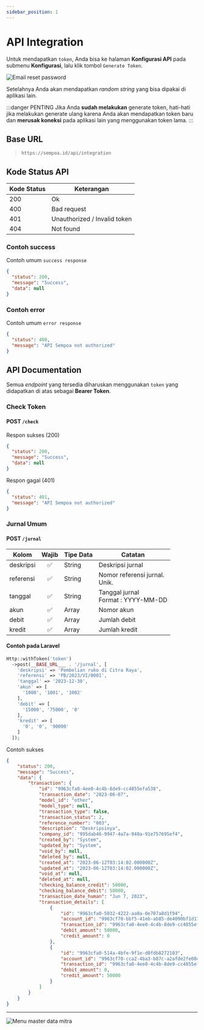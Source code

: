 ```yaml
---
sidebar_position: 1
---
```


# API Integration

Untuk mendapatkan `token`, Anda bisa ke halaman **Konfigurasi API** pada submenu **Konfigurasi**, lalu klik tombol `Generate Token`.

![Email reset password](/img/api-01-konfigurasi.png)

Setelahnya Anda akan mendapatkan _random string_ yang bisa dipakai di aplikasi lain.

:::danger PENTING
Jika Anda **sudah melakukan** generate token, hati-hati jika melakukan generate ulang karena Anda akan mendapatkan token baru dan **merusak koneksi** pada aplikasi lain yang menggunakan token lama.
:::

## Base URL

> `https://sempoa.id/api/integration`

## Kode Status API

| Kode Status | Keterangan                   |
| ----------- | ---------------------------- |
| 200         | Ok                           |
| 400         | Bad request                  |
| 401         | Unauthorized / Invalid token |
| 404         | Not found                    |

### Contoh success

Contoh umum `success response`

```json
{
  "status": 200,
  "message": "Success",
  "data": null
}
```

### Contoh error

Contoh umum `error response`

```json
{
  "status": 400,
  "message": "API Sempoa not authorized"
}
```

## API Documentation

Semua _endpoint_ yang tersedia diharuskan menggunakan `token` yang didapatkan di atas sebagai **Bearer Token**.

### Check Token

#### POST `/check`

Respon sukses (200)

```json
{
  "status": 200,
  "message": "Success",
  "data": null
}
```

Respon gagal (401)

```json
{
  "status": 401,
  "message": "API Sempoa not authorized"
}
```

### Jurnal Umum

#### POST `/jurnal`

| Kolom     | Wajib | Tipe Data | Catatan                                   |
| --------- | :---: | --------- | ----------------------------------------- |
| deskripsi |  ✅   | String    | Deskripsi jurnal                          |
| referensi |  ✅   | String    | Nomor referensi jurnal. <br /> Unik.      |
| tanggal   |  ✅   | String    | Tanggal jurnal <br /> Format : YYYY-MM-DD |
| akun      |  ✅   | Array     | Nomor akun                                |
| debit     |  ✅   | Array     | Jumlah debit                              |
| kredit    |  ✅   | Array     | Jumlah kredit                             |

#### Contoh pada Laravel

```php
Http::withToken('token')
  ->post(__BASE_URL___ . '/jurnal', [
    'deskripsi' => 'Pembelian ruko di Citra Raya',
    'referensi' => 'PB/2023/VI/0001',
    'tanggal' => '2023-12-30',
    'akun' => [
      '1000', '1001', '1002'
    ],
    'debit' => [
      '15000', '75000', '0'
    ],
    'kredit' => [
      '0', '0', '90000'
    ]
  ]);
```

Contoh sukses

```json
{
    "status": 200,
    "message": "Success",
    "data": {
        "transaction": {
            "id": "9963cfa0-4ee0-4c4b-8de9-cc4855efa538",
            "transaction_date": "2023-06-07",
            "model_id": "other",
            "model_type": null,
            "transaction_type": false,
            "transaction_status": 2,
            "reference_number": "003",
            "description": "Deskripsinya",
            "company_id": "995dab46-9947-4a7a-940a-91e757695ef4",
            "created_by": "System",
            "updated_by": "System",
            "void_by": null,
            "deleted_by": null,
            "created_at": "2023-06-12T03:14:02.000000Z",
            "updated_at": "2023-06-12T03:14:02.000000Z",
            "void_at": null,
            "deleted_at": null,
            "checking_balance_credit": 50000,
            "checking_balance_debit": 50000,
            "transaction_date_human": "Jun 7, 2023",
            "transaction_details": [
                {
                    "id": "9963cfa0-5032-4222-aa0a-0e707a8d1f94",
                    "account_id": "9963cf70-bbf5-41eb-ab85-de4090bf1d17",
                    "transaction_id": "9963cfa0-4ee0-4c4b-8de9-cc4855efa538",
                    "debit_amount": 50000,
                    "credit_amount": 0
                },
                {
                    "id": "9963cfa0-514a-4bfe-9f1e-d0fdb8272103",
                    "account_id": "9963cf70-cca2-4ba3-b87c-a2afde2fe084",
                    "transaction_id": "9963cfa0-4ee0-4c4b-8de9-cc4855efa538",
                    "debit_amount": 0,
                    "credit_amount": 50000
                }
            ]
        }
    }
}
```

---

![Menu master data mitra](/img/coming4.gif)
